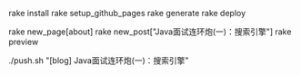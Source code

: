 rake install
rake setup_github_pages 
rake generate
rake deploy

rake new_page[about]
rake new_post["Java面试连环炮(一)：搜索引擎"]
rake preview

./push.sh "[blog] Java面试连环炮(一)：搜索引擎"
